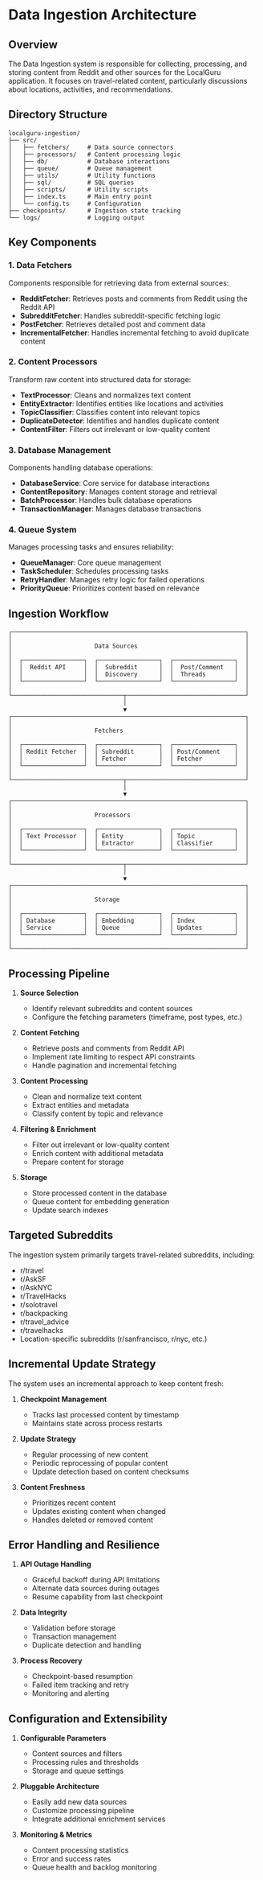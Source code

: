 # Data Ingestion Architecture

## Overview

The Data Ingestion system is responsible for collecting, processing, and storing content from Reddit and other sources for the LocalGuru application. It focuses on travel-related content, particularly discussions about locations, activities, and recommendations.

## Directory Structure

```
localguru-ingestion/
├── src/
│   ├── fetchers/     # Data source connectors
│   ├── processors/   # Content processing logic
│   ├── db/           # Database interactions
│   ├── queue/        # Queue management
│   ├── utils/        # Utility functions
│   ├── sql/          # SQL queries
│   ├── scripts/      # Utility scripts
│   ├── index.ts      # Main entry point
│   └── config.ts     # Configuration
├── checkpoints/      # Ingestion state tracking
└── logs/             # Logging output
```

## Key Components

### 1. Data Fetchers

Components responsible for retrieving data from external sources:

- **RedditFetcher**: Retrieves posts and comments from Reddit using the Reddit API
- **SubredditFetcher**: Handles subreddit-specific fetching logic
- **PostFetcher**: Retrieves detailed post and comment data
- **IncrementalFetcher**: Handles incremental fetching to avoid duplicate content

### 2. Content Processors

Transform raw content into structured data for storage:

- **TextProcessor**: Cleans and normalizes text content
- **EntityExtractor**: Identifies entities like locations and activities
- **TopicClassifier**: Classifies content into relevant topics
- **DuplicateDetector**: Identifies and handles duplicate content
- **ContentFilter**: Filters out irrelevant or low-quality content

### 3. Database Management

Components handling database operations:

- **DatabaseService**: Core service for database interactions
- **ContentRepository**: Manages content storage and retrieval
- **BatchProcessor**: Handles bulk database operations
- **TransactionManager**: Manages database transactions

### 4. Queue System

Manages processing tasks and ensures reliability:

- **QueueManager**: Core queue management
- **TaskScheduler**: Schedules processing tasks
- **RetryHandler**: Manages retry logic for failed operations
- **PriorityQueue**: Prioritizes content based on relevance

## Ingestion Workflow

```
┌─────────────────────────────────────────────────────────────────┐
│                                                                 │
│                       Data Sources                              │
│                                                                 │
│  ┌─────────────────┐  ┌─────────────────┐  ┌─────────────────┐  │
│  │  Reddit API     │  │  Subreddit      │  │  Post/Comment   │  │
│  │                 │  │  Discovery      │  │  Threads        │  │
│  └─────────────────┘  └─────────────────┘  └─────────────────┘  │
│                                                                 │
└───────────────────────────────┬─────────────────────────────────┘
                                │
                                ▼
┌─────────────────────────────────────────────────────────────────┐
│                                                                 │
│                       Fetchers                                  │
│                                                                 │
│  ┌─────────────────┐  ┌─────────────────┐  ┌─────────────────┐  │
│  │ Reddit Fetcher  │  │ Subreddit       │  │ Post/Comment    │  │
│  │                 │  │ Fetcher         │  │ Fetcher         │  │
│  └─────────────────┘  └─────────────────┘  └─────────────────┘  │
│                                                                 │
└───────────────────────────────┬─────────────────────────────────┘
                                │
                                ▼
┌─────────────────────────────────────────────────────────────────┐
│                                                                 │
│                       Processors                                │
│                                                                 │
│  ┌─────────────────┐  ┌─────────────────┐  ┌─────────────────┐  │
│  │ Text Processor  │  │ Entity          │  │ Topic           │  │
│  │                 │  │ Extractor       │  │ Classifier      │  │
│  └─────────────────┘  └─────────────────┘  └─────────────────┘  │
│                                                                 │
└───────────────────────────────┬─────────────────────────────────┘
                                │
                                ▼
┌─────────────────────────────────────────────────────────────────┐
│                                                                 │
│                       Storage                                   │
│                                                                 │
│  ┌─────────────────┐  ┌─────────────────┐  ┌─────────────────┐  │
│  │ Database        │  │ Embedding       │  │ Index           │  │
│  │ Service         │  │ Queue           │  │ Updates         │  │
│  └─────────────────┘  └─────────────────┘  └─────────────────┘  │
│                                                                 │
└─────────────────────────────────────────────────────────────────┘
```

## Processing Pipeline

1. **Source Selection**
   - Identify relevant subreddits and content sources
   - Configure the fetching parameters (timeframe, post types, etc.)

2. **Content Fetching**
   - Retrieve posts and comments from Reddit API
   - Implement rate limiting to respect API constraints
   - Handle pagination and incremental fetching

3. **Content Processing**
   - Clean and normalize text content
   - Extract entities and metadata
   - Classify content by topic and relevance

4. **Filtering & Enrichment**
   - Filter out irrelevant or low-quality content
   - Enrich content with additional metadata
   - Prepare content for storage

5. **Storage**
   - Store processed content in the database
   - Queue content for embedding generation
   - Update search indexes

## Targeted Subreddits

The ingestion system primarily targets travel-related subreddits, including:

- r/travel
- r/AskSF
- r/AskNYC
- r/TravelHacks
- r/solotravel
- r/backpacking
- r/travel_advice
- r/travelhacks
- Location-specific subreddits (r/sanfrancisco, r/nyc, etc.)

## Incremental Update Strategy

The system uses an incremental approach to keep content fresh:

1. **Checkpoint Management**
   - Tracks last processed content by timestamp
   - Maintains state across process restarts

2. **Update Strategy**
   - Regular processing of new content
   - Periodic reprocessing of popular content
   - Update detection based on content checksums

3. **Content Freshness**
   - Prioritizes recent content
   - Updates existing content when changed
   - Handles deleted or removed content

## Error Handling and Resilience

1. **API Outage Handling**
   - Graceful backoff during API limitations
   - Alternate data sources during outages
   - Resume capability from last checkpoint

2. **Data Integrity**
   - Validation before storage
   - Transaction management
   - Duplicate detection and handling

3. **Process Recovery**
   - Checkpoint-based resumption
   - Failed item tracking and retry
   - Monitoring and alerting

## Configuration and Extensibility

1. **Configurable Parameters**
   - Content sources and filters
   - Processing rules and thresholds
   - Storage and queue settings

2. **Pluggable Architecture**
   - Easily add new data sources
   - Customize processing pipeline
   - Integrate additional enrichment services

3. **Monitoring & Metrics**
   - Content processing statistics
   - Error and success rates
   - Queue health and backlog monitoring 